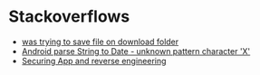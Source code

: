 # Stackoverflows 
- [was trying to save file on download folder](https://stackoverflow.com/questions/60374202/didnt-find-class-android-provider-mediastoredownloads)
- [Android parse String to Date - unknown pattern character 'X'](https://stackoverflow.com/a/51386675/4965949)
- [Securing App and reverse engineering](https://stackoverflow.com/a/62714004/4965949)
